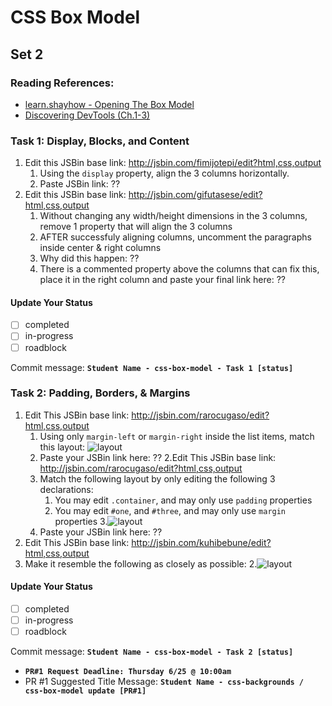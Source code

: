 # CSS Box Model

## Set 2

### Reading References:

- [learn.shayhow - Opening The Box Model](http://learn.shayhowe.com/html-css/opening-the-box-model)
- [Discovering DevTools (Ch.1-3)](http://discover-devtools.codeschool.com/)

### Task 1: Display, Blocks, and Content

1. Edit this JSBin base link: <http://jsbin.com/fimijotepi/edit?html,css,output>
    1. Using the `display` property, align the 3 columns horizontally.
   2. Paste JSBin link: ??
2. Edit this JSBin base link: <http://jsbin.com/gifutasese/edit?html,css,output>
   1. Without changing any width/height dimensions in the 3 columns, remove 1 property that will align the 3 columns
   2. AFTER successfuly aligning columns, uncomment the paragraphs inside center & right columns
   3. Why did this happen: ??
   4. There is a commented property above the columns that can fix this, place it in the right column and paste your final link here: ??

#### Update Your Status
- [ ] completed
- [ ] in-progress
- [ ] roadblock

Commit message: __`Student Name - css-box-model - Task 1 [status]`__

### Task 2: Padding, Borders, & Margins

1. Edit This JSBin base link: <http://jsbin.com/rarocugaso/edit?html,css,output>
   1. Using only `margin-left` or `margin-right` inside the list items, match this layout: ![layout](https://cloud.githubusercontent.com/assets/6971908/8344341/2e4516f8-1a95-11e5-890d-3fe86ba7f6e2.png)
   2. Paste your JSBin link here: ??
2.Edit This JSBin base link: <http://jsbin.com/rarocugaso/edit?html,css,output>
   1. Match the following layout by only editing the following 3 declarations:
      1. You may edit `.container`, and may only use `padding` properties
      2. You may edit `#one`, and `#three`, and may only use `margin` properties
      3.![layout](https://cloud.githubusercontent.com/assets/6971908/8344473/1b636db2-1a97-11e5-91bb-b4c7e4850041.png)
   2. Paste your JSBin link here: ??
3. Edit This JSBin base link: <http://jsbin.com/kuhibebune/edit?html,css,output>
  1. Make it resemble the following as closely as possible:
  2.![layout](https://cloud.githubusercontent.com/assets/6971908/8344680/9f439fba-1a99-11e5-8f10-8664f02cc07a.png)

#### Update Your Status
- [ ] completed
- [ ] in-progress
- [ ] roadblock

Commit message: __`Student Name - css-box-model - Task 2 [status]`__

- __`PR#1 Request Deadline: Thursday 6/25 @ 10:00am`__
- PR #1 Suggested Title Message: __`Student Name - css-backgrounds / css-box-model update [PR#1]`__
